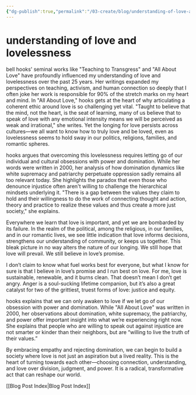 ```yaml
---
{"dg-publish":true,"permalink":"/03-create/blog/understanding-of-love-and-lovelessness/","tags":["love","teaching","activism","ethics"]}
---
```


# understanding of love and lovelessness

bell hooks' seminal works like "Teaching to Transgress" and "All About Love" have profoundly influenced my understanding of love and lovelessness over the past 25 years. Her writings expanded my perspectives on teaching, activism, and human connection so deeply that I often joke her work is responsible for 90% of the stretch marks on my heart and mind. In "All About Love," hooks gets at the heart of why articulating a coherent ethic around love is so challenging yet vital. "Taught to believe that the mind, not the heart, is the seat of learning, many of us believe that to speak of love with any emotional intensity means we will be perceived as weak and irrational," she writes. Yet the longing for love persists across cultures—we all want to know how to truly love and be loved, even as lovelessness seems to hold sway in our politics, religions, families, and romantic spheres.

hooks argues that overcoming this lovelessness requires letting go of our individual and cultural obsessions with power and domination. While her words were written in 2000, her analysis of how domination dynamics like white supremacy and patriarchy perpetuate oppression sadly remains all too relevant today. She highlights the paradox that even those who denounce injustice often aren't willing to challenge the hierarchical mindsets underlying it. "There is a gap between the values they claim to hold and their willingness to do the work of connecting thought and action, theory and practice to realize these values and thus create a more just society," she explains.

Everywhere we learn that love is important, and yet we are bombarded by its failure. In the realm of the political, among the religious, in our families, and in our romantic lives, we see little indication that love informs decisions, strengthens our understanding of community, or keeps us together. This bleak picture in no way alters the nature of our longing. We still hope that love will prevail. We still believe in love’s promise.

I don’t claim to know what fuel works best for everyone, but what I know for sure is that I believe in love’s promise and I run best on love. For me, love is sustainable, renewable, and it burns clean. That doesn’t mean I don’t get angry. Anger is a soul-sucking lifetime companion, but it’s also a great catalyst for two of the grittiest, truest forms of love: justice and equity.

hooks explains that we can only awaken to love if we let go of our obsession with power and domination. While "All About Love" was written in 2000, her observations about domination, white supremacy, the patriarchy, and power offer important insight into what we’re experiencing right now. She explains that people who are willing to speak out against injustice are not smarter or kinder than their neighbors, but are “willing to live the truth of their values.”

By embracing empathy and rejecting domination, we can begin to build a society where love is not just an aspiration but a lived reality. This is the heart of turning towards each other—choosing connection, understanding, and love over division, judgment, and power. It is a radical, transformative act that can reshape our world.


[[Blog Post Index\|Blog Post Index]]